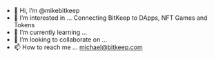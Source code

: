 - 👋 Hi, I’m @mikebitkeep
- 👀 I’m interested in ... Connecting BitKeep to DApps, NFT Games and Tokens
- 🌱 I’m currently learning ...
- 💞️ I’m looking to collaborate on ...
- 📫 How to reach me ... michael@bitkeep.com

<!---
mikebitkeep/mikebitkeep is a ✨ special ✨ repository because its `README.md` (this file) appears on your GitHub profile.
You can click the Preview link to take a look at your changes.
--->
